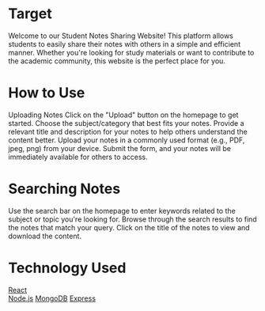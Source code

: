 # Target 
Welcome to our Student Notes Sharing Website! This platform allows students to easily share their notes with others in a simple and efficient manner. Whether you're looking for study materials or want to contribute to the academic community, this website is the perfect place for you.



# How to Use
Uploading Notes
Click on the "Upload" button on the homepage to get started.
Choose the subject/category that best fits your notes.
Provide a relevant title and description for your notes to help others understand the content better.
Upload your notes in a commonly used format (e.g., PDF, jpeg, png) from your device.
Submit the form, and your notes will be immediately available for others to access.

# Searching Notes
Use the search bar on the homepage to enter keywords related to the subject or topic you're looking for.
Browse through the search results to find the notes that match your query.
Click on the title of the notes to view and download the content.

# Technology Used
[React](https://react.dev/)<br>
[Node.js](https://nodejs.org/en)
[MongoDB](https://www.mongodb.com/)
[Express](https://expressjs.com/)

